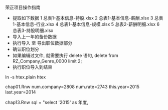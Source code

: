 荣正项目操作指南

-   提取如下数据
     1  总表1-基本信息-持股.xlsx
     2  总表1-基本信息-薪酬.xlsx
     3  总表1-基本信息-行业.xlsx
     4  总表1-基本信息-规模.xlsx
     5  总表2-薪酬明细.xlsx
     6  总表3-持股明细.xlsx
-   导入上一年的备份数据
-   执行导入 至 导出职位数据部分
-   确认职位划分
-   如果编辑过文件, 就需要执行 delete 语句, delete from RZ_Company_Genre_0000 limit 2;
-   执行职位导入到结束


ln -s htex.plain htex

chap01.Rnw
num.company=2808
num.rate=2743
this.year=2015
last.year=2014

chap13.Rnw
sql = "select '2015' as 年度,